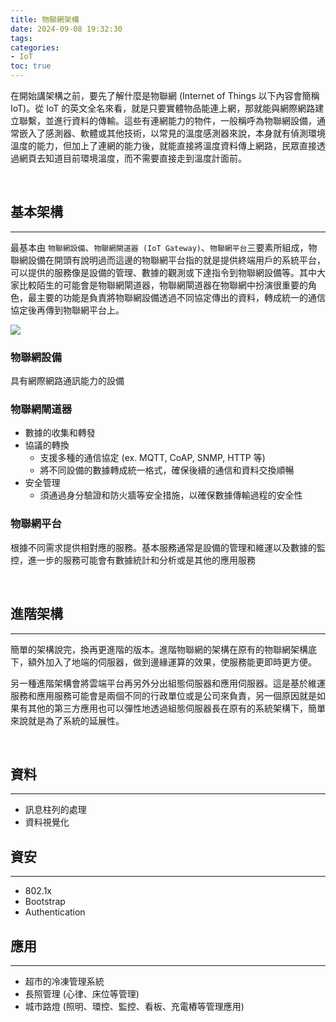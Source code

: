 ```yaml
---
title: 物聯網架構
date: 2024-09-08 19:32:30
tags:
categories:
- IoT
toc: true
---
```


在開始講架構之前，要先了解什麼是物聯網 (Internet of Things 以下內容會簡稱 IoT)。從 IoT 的英文全名來看，就是只要實體物品能連上網，那就能與網際網路建立聯繫，並進行資料的傳輸。這些有連網能力的物件，一般稱呼為物聯網設備，通常嵌入了感測器、軟體或其他技術，以常見的溫度感測器來說，本身就有偵測環境溫度的能力，但加上了連網的能力後，就能直接將溫度資料傳上網路，民眾直接透過網頁去知道目前環境溫度，而不需要直接走到溫度計面前。

<!-- more -->

<br/>

## 基本架構
---
最基本由 `物聯網設備`、`物聯網閘道器 (IoT Gateway)`、`物聯網平台`三要素所組成，物聯網設備在開頭有說明過而這邊的物聯網平台指的就是提供終端用戶的系統平台，可以提供的服務像是設備的管理、數據的觀測或下達指令到物聯網設備等。其中大家比較陌生的可能會是物聯網閘道器，物聯網閘道器在物聯網中扮演很重要的角色，最主要的功能是負責將物聯網設備透過不同協定傳出的資料，轉成統一的通信協定後再傳到物聯網平台上。

![](/img/iotStructure/basic_structure.png)

### **物聯網設備**
具有網際網路通訊能力的設備
### **物聯網閘道器**
* 數據的收集和轉發
* 協議的轉換
    * 支援多種的通信協定 (ex. MQTT, CoAP, SNMP, HTTP 等)
    * 將不同設備的數據轉成統一格式，確保後續的通信和資料交換順暢
* 安全管理
    * 須通過身分驗證和防火牆等安全措施，以確保數據傳輸過程的安全性
### **物聯網平台**
根據不同需求提供相對應的服務。基本服務通常是設備的管理和維運以及數據的監控，進一步的服務可能會有數據統計和分析或是其他的應用服務

<br/>

## 進階架構
---
簡單的架構說完，換再更進階的版本。進階物聯網的架構在原有的物聯網架構底下，額外加入了地端的伺服器，做到邊緣運算的效果，使服務能更即時更方便。

另一種進階架構會將雲端平台再另外分出組態伺服器和應用伺服器。這是基於維運服務和應用服務可能會是兩個不同的行政單位或是公司來負責，另一個原因就是如果有其他的第三方應用也可以彈性地透過組態伺服器長在原有的系統架構下，簡單來說就是為了系統的延展性。

<br/>

## 資料
---
* 訊息柱列的處理
* 資料視覺化

## 資安
---
* 802.1x
* Bootstrap
* Authentication

## 應用
---
* 超市的冷凍管理系統
* 長照管理 (心律、床位等管理)
* 城市路燈 (照明、環控、監控、看板、充電樁等管理應用)

<br/><br/>

